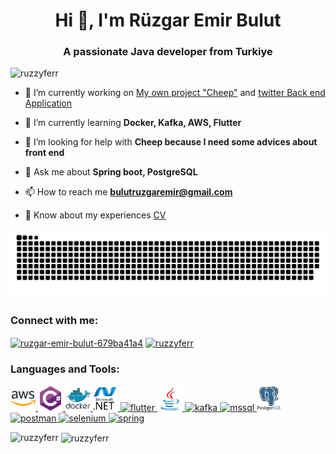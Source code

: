 <h1 align="center">Hi 👋, I'm Rüzgar Emir Bulut</h1>
<h3 align="center">A passionate Java developer from Turkiye</h3>

<p align="left"> <img src="https://komarev.com/ghpvc/?username=ruzzyferr&label=Profile%20views&color=0e75b6&style=flat" alt="ruzzyferr" /> </p>

- 🔭 I’m currently working on [My own project "Cheep"](https://github.com/Ruzzyferr/CheepNew) and [twitter Back end Application](https://github.com/Ruzzyferr/twitterLikeBackend)

- 🌱 I’m currently learning **Docker, Kafka, AWS, Flutter**

- 🤝 I’m looking for help with **Cheep because I need some advices about front end**

- 💬 Ask me about **Spring boot, PostgreSQL**

- 📫 How to reach me **bulutruzgaremir@gmail.com**

- 📄 Know about my experiences [CV](https://drive.google.com/file/d/17mFbh4vVExEbjk6L52U_3k-qWAx8GKLs/view?usp=sharing)

<picture>
  <source media="(prefers-color-scheme: dark)" srcset="https://raw.githubusercontent.com/Ruzzyferr/Ruzzyferr/output/github-contribution-grid-snake-dark.svg">
  <source media="(prefers-color-scheme: light)" srcset="https://raw.githubusercontent.com/Ruzzyferr/Ruzzyferr/output/github-contribution-grid-snake.svg">
  <img alt="github contribution grid snake animation" src="https://raw.githubusercontent.com/Ruzzyferr/Ruzzyferr/output/github-contribution-grid-snake.svg">
</picture>

<h3 align="left">Connect with me:</h3>
<p align="left">
<a href="https://linkedin.com/in/ruzgar-emir-bulut-679ba41a4" target="blank"><img align="center" src="https://raw.githubusercontent.com/rahuldkjain/github-profile-readme-generator/master/src/images/icons/Social/linked-in-alt.svg" alt="ruzgar-emir-bulut-679ba41a4" height="30" width="40" /></a>
<a href="https://www.youtube.com/c/ruzzyferr" target="blank"><img align="center" src="https://raw.githubusercontent.com/rahuldkjain/github-profile-readme-generator/master/src/images/icons/Social/youtube.svg" alt="ruzzyferr" height="30" width="40" /></a>
</p>

<h3 align="left">Languages and Tools:</h3>
<p align="left"> <a href="https://aws.amazon.com" target="_blank" rel="noreferrer"> <img src="https://raw.githubusercontent.com/devicons/devicon/master/icons/amazonwebservices/amazonwebservices-original-wordmark.svg" alt="aws" width="40" height="40"/> </a> <a href="https://www.w3schools.com/cs/" target="_blank" rel="noreferrer"> <img src="https://raw.githubusercontent.com/devicons/devicon/master/icons/csharp/csharp-original.svg" alt="csharp" width="40" height="40"/> </a> <a href="https://www.docker.com/" target="_blank" rel="noreferrer"> <img src="https://raw.githubusercontent.com/devicons/devicon/master/icons/docker/docker-original-wordmark.svg" alt="docker" width="40" height="40"/> </a> <a href="https://dotnet.microsoft.com/" target="_blank" rel="noreferrer"> <img src="https://raw.githubusercontent.com/devicons/devicon/master/icons/dot-net/dot-net-original-wordmark.svg" alt="dotnet" width="40" height="40"/> </a> <a href="https://flutter.dev" target="_blank" rel="noreferrer"> <img src="https://www.vectorlogo.zone/logos/flutterio/flutterio-icon.svg" alt="flutter" width="40" height="40"/> </a> <a href="https://www.java.com" target="_blank" rel="noreferrer"> <img src="https://raw.githubusercontent.com/devicons/devicon/master/icons/java/java-original.svg" alt="java" width="40" height="40"/> </a> <a href="https://kafka.apache.org/" target="_blank" rel="noreferrer"> <img src="https://www.vectorlogo.zone/logos/apache_kafka/apache_kafka-icon.svg" alt="kafka" width="40" height="40"/> </a> <a href="https://www.microsoft.com/en-us/sql-server" target="_blank" rel="noreferrer"> <img src="https://www.svgrepo.com/show/303229/microsoft-sql-server-logo.svg" alt="mssql" width="40" height="40"/> </a> <a href="https://www.postgresql.org" target="_blank" rel="noreferrer"> <img src="https://raw.githubusercontent.com/devicons/devicon/master/icons/postgresql/postgresql-original-wordmark.svg" alt="postgresql" width="40" height="40"/> </a> <a href="https://postman.com" target="_blank" rel="noreferrer"> <img src="https://www.vectorlogo.zone/logos/getpostman/getpostman-icon.svg" alt="postman" width="40" height="40"/> </a> <a href="https://www.selenium.dev" target="_blank" rel="noreferrer"> <img src="https://raw.githubusercontent.com/detain/svg-logos/780f25886640cef088af994181646db2f6b1a3f8/svg/selenium-logo.svg" alt="selenium" width="40" height="40"/> </a> <a href="https://spring.io/" target="_blank" rel="noreferrer"> <img src="https://www.vectorlogo.zone/logos/springio/springio-icon.svg" alt="spring" width="40" height="40"/> </a> </p>

<p><img align="left" src="https://github-readme-stats.vercel.app/api/top-langs?username=ruzzyferr&show_icons=true&theme=tokyonight&locale=en&layout=compact" alt="ruzzyferr" /></p>

<p>&nbsp;<img align="center" src="https://github-readme-stats.vercel.app/api?username=ruzzyferr&show_icons=true&theme=dark&locale=en" alt="ruzzyferr" /></p>
